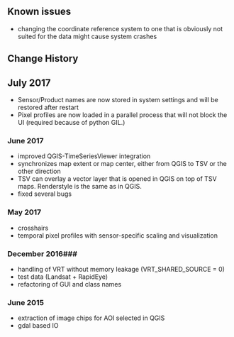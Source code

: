 ## Known issues ##

- changing the coordinate reference system to one that is obviously not suited for the data might cause system crashes

## Change History ##
## July 2017
- Sensor/Product names are now stored in system settings and will be restored after restart
- Pixel profiles are now loaded in a parallel process that will not block the UI (required because of python GIL.)


### June 2017
- improved QGIS-TimeSeriesViewer integration
- synchronizes map extent or map center, either from QGIS to TSV or the other direction
- TSV can overlay a vector layer that is opened in QGIS on top of TSV maps. Renderstyle is the same as in QGIS.
- fixed several bugs


### May 2017
- crosshairs
- temporal pixel profiles with sensor-specific scaling and visualization

### December 2016###
- handling of VRT without memory leakage (VRT_SHARED_SOURCE = 0)
- test data (Landsat + RapidEye)
- refactoring of GUI and class names

### June 2015 ###
- extraction of image chips for AOI selected in QGIS
- gdal based IO
